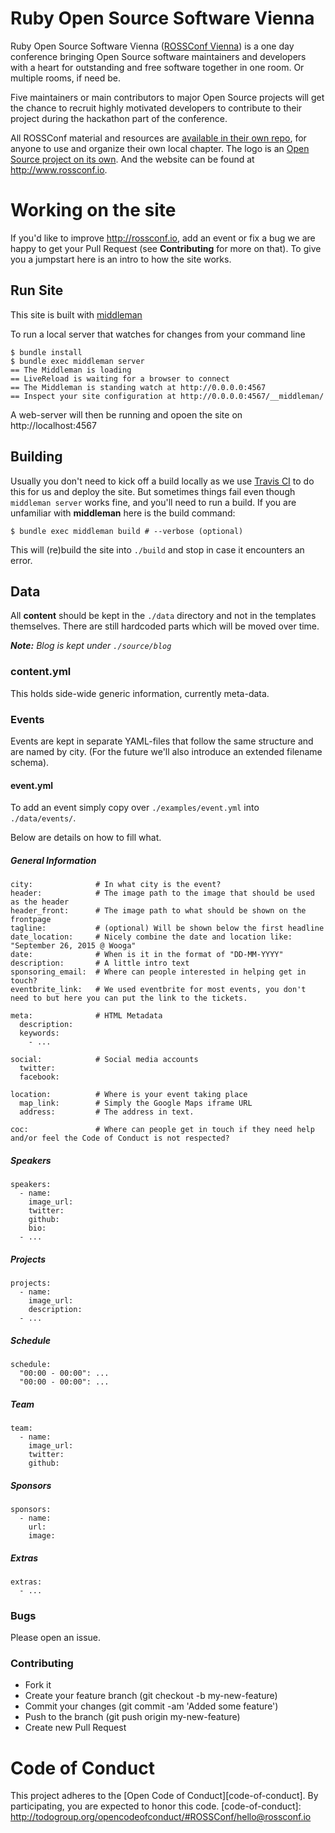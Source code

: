 # Ruby Open Source Software Vienna

Ruby Open Source Software Vienna ([ROSSConf Vienna](http://rossconf.io)) is a one day conference bringing Open Source software maintainers and developers with a heart for outstanding and free software together in one room. Or multiple rooms, if need be.  

Five maintainers or main contributors to major Open Source projects will get the chance to recruit highly motivated developers to contribute to their project during the hackathon part of the conference.

All ROSSConf material and resources are [available in their own repo](https://github.com/rossconf/organizers-toolkit), for anyone to use and organize their own local chapter. The logo is an [Open Source project on its own](https://github.com/rossconf/logo/blob/master/README.md). And the website can be found at http://www.rossconf.io.

# Working on the site

If you'd like to improve http://rossconf.io, add an event or fix a bug we are happy to get your Pull Request (see **Contributing** for more on that). To give you a jumpstart here is an intro to how the site works.

## Run Site

This site is built with [middleman](http://middlemanapp.com)

To run a local server that watches for changes from your command line

```
$ bundle install
$ bundle exec middleman server
== The Middleman is loading
== LiveReload is waiting for a browser to connect
== The Middleman is standing watch at http://0.0.0.0:4567
== Inspect your site configuration at http://0.0.0.0:4567/__middleman/
```

A web-server will then be running and opoen the site on http://localhost:4567

## Building

Usually you don't need to kick off a build locally as we use [Travis CI](https://travis-ci.org/rossconf/rossconf.io) to do this for us and deploy the site. But sometimes things fail even though `middleman server` works fine, and you'll need to run a build. If you are unfamiliar with **middleman** here is the build command:

```
$ bundle exec middleman build # --verbose (optional)
```

This will (re)build the site into `./build` and stop in case it encounters an error.

## Data

All **content** should be kept in the `./data` directory and not in the templates themselves. There are still hardcoded parts which will be moved over time.

_**Note:** Blog is kept under `./source/blog`_

### content.yml

This holds side-wide generic information, currently meta-data.

### Events

Events are kept in separate YAML-files that follow the same structure and are named by city. (For the future we'll also introduce an extended filename schema).

#### event.yml

To add an event simply copy over `./examples/event.yml` into `./data/events/`.

Below are details on how to fill what.

##### General Information

```
city:              # In what city is the event?
header:            # The image path to the image that should be used as the header
header_front:      # The image path to what should be shown on the frontpage
tagline:           # (optional) Will be shown below the first headline
date_location:     # Nicely combine the date and location like: "September 26, 2015 @ Wooga"
date:              # When is it in the format of "DD-MM-YYYY"
description:       # A little intro text
sponsoring_email:  # Where can people interested in helping get in touch?
eventbrite_link:   # We used eventbrite for most events, you don't need to but here you can put the link to the tickets.

meta:              # HTML Metadata
  description:
  keywords:
    - ...

social:            # Social media accounts
  twitter:
  facebook:

location:          # Where is your event taking place
  map_link:        # Simply the Google Maps iframe URL
  address:         # The address in text.

coc:               # Where can people get in touch if they need help and/or feel the Code of Conduct is not respected?
```

##### Speakers

```
speakers:
  - name:
    image_url:
    twitter:
    github:
    bio:
  - ...
```

##### Projects

```
projects:
  - name:
    image_url:
    description:
  - ...
```

##### Schedule

```
schedule:
  "00:00 - 00:00": ...
  "00:00 - 00:00": ...
```

##### Team

```
team:
  - name:
    image_url:
    twitter:
    github:
```

##### Sponsors

```
sponsors:
  - name:
    url:
    image:
```

##### Extras

```
extras:
  - ...
```

### Bugs

Please open an issue.

### Contributing

- Fork it
- Create your feature branch (git checkout -b my-new-feature)
- Commit your changes (git commit -am 'Added some feature')
- Push to the branch (git push origin my-new-feature)
- Create new Pull Request

# Code of Conduct

This project adheres to the [Open Code of Conduct][code-of-conduct]. By participating, you are expected to honor this code.
[code-of-conduct]: http://todogroup.org/opencodeofconduct/#ROSSConf/hello@rossconf.io
